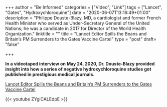 +++
author = "Be Informed"
categories = ["Video", "Link"]
tags = ["Lancet", "Gates", "Hydroxychloroquine"]
date = "2020-06-07T13:16:49+01:00"
description = "Philippe Douste-Blazy, MD, a cardiologist and former French Health Minister who served as Under-Secretary General of the United Nations; he was a candidate in 2017 for Director of the World Health Organization."
linktitle = ""
title = "Lancet Editor Spills the Beans and Britain’s PM Surrenders to the Gates Vaccine Cartel"
type = "post"
draft= "false"

+++

**In a videotaped interview on May 24, 2020, Dr. Douste-Blazy provided insight into how a series of negative hydroxychloroquine studies got published in prestigious medical journals.**


[Lancet Editor Spills the Beans and Britain’s PM Surrenders to the Gates Vaccine Cartel](https://ahrp.org/lancet-editor-spills-the-beans-and-britains-pm-surrenders-to-the-gates-vaccine-cartel/?fbclid=IwAR1TZ-jvjF9zfqZ_Fr4L8GfQqwzc6ctHcWcja_RCFjA9foFG4PW3mUrxzyE)


{{< youtube ZYgiCALEdpE >}}


